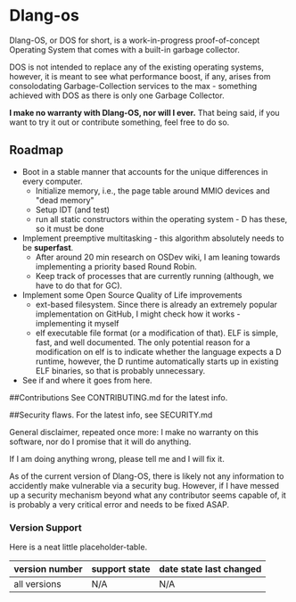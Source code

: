 # Dlang-os
Dlang-OS, or DOS for short, is a work-in-progress proof-of-concept Operating System that comes with a built-in garbage collector.

DOS is not intended to replace any of the existing operating systems, however, it is meant to see what performance boost, if any, arises from consolodating Garbage-Collection 
services to the max - something achieved with DOS as there is only one Garbage Collector. 

__**I make no warranty with Dlang-OS, nor will I ever.**__
That being said, if you want to try it out or contribute something, feel free to do so.


## Roadmap
 - Boot in a stable manner that accounts for the unique differences in every computer. 
   + Initialize memory, i.e., the page table around MMIO devices and "dead memory"
   + Setup IDT (and test)
   + run all static constructors within the operating system - D has these, so it must be done
 - Implement preemptive multitasking - this algorithm absolutely needs to be **superfast**.
   + After around 20 min research on OSDev wiki, I am leaning towards implementing a priority based Round Robin.
   + Keep track of processes that are currently running (although, we have to do that for GC).
 - Implement some Open Source Quality of Life improvements
   + ext-based filesystem. Since there is already an extremely popular implementation on GitHub, I might check how it works - implementing it myself
   + elf executable file format (or a modification of that). ELF is simple, fast, and well documented. The only potential reason for a modification on elf is to indicate whether the language expects a D runtime, however, the D runtime automatically starts up in existing ELF binaries, so that is probably unnecessary.
 - See if and where it goes from here.

##Contributions
See CONTRIBUTING.md for the latest info.

##Security flaws.
For the latest info, see SECURITY.md

General disclaimer, repeated once more: I make no warranty on this software, nor do I promise that it will do anything.

If I am doing anything wrong, please tell me and I will fix it.

As of the current version of Dlang-OS, there is likely not any information to accidently make vulnerable via a security bug. However, if I have messed up a security mechanism beyond what any contributor seems capable of, it is probably a very critical error and needs to be fixed ASAP.

### Version Support

Here is a neat little placeholder-table.

| version number | support state | date state last changed |
| -------------- | ------------- | ----------------------- |
| all versions   |      N/A      |           N/A           |

